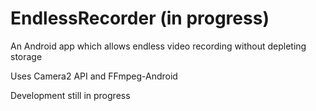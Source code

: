 # EndlessRecorder (in progress)

An Android app which allows endless video recording without depleting storage

Uses Camera2 API and FFmpeg-Android

Development still in progress
